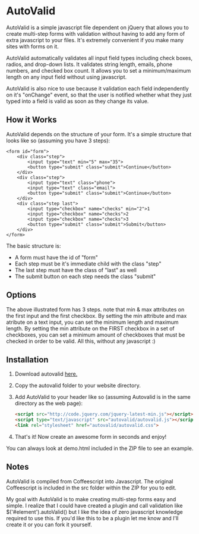 AutoValid
==========
AutoValid is a simple javascript file dependent on jQuery that allows you to create multi-step forms with validation without having to add any form of extra javascript to your files. It's extremely convenient if you make many sites with forms on it.

AutoValid automatically validates all input field types including check boxes, radios, and drop-down lists. It validates string length, emails, phone numbers, and checked box count. It allows you to set a minimum/maximum length on any input field without using javascript.

AutoValid is also nice to use because it validation each field independently on it's "onChange" event, so that the user is notified whether what they just typed into a field is valid as soon as they change its value.

How it Works
-------------
AutoValid depends on the structure of your form. It's a simple structure that looks like so (assuming you have 3 steps):
	
	<form id="form">
		<div class="step">
			<input type="text" min="5" max="35">
			<button type="submit" class="submit">Continue</button>
		</div>  
		<div class="step">  
			<input type="text" class="phone">  
			<input type="text" class="email">  
			<button type="submit" class="submit">Continue</button>  
		</div>  
		<div class="step last">  
			<input type="checkbox" name="checks" min="2">1  
			<input type="checkbox" name="checks">2  
			<input type="checkbox" name="checks">3  
			<button type="submit" class="submit">Submit</button>  
		</div>  
	</form> 
	

The basic structure is:
- A form must have the id of "form"
- Each step must be it's immediate child with the class "step"
- The last step must have the class of "last" as well
- The submit button on each step needs the class "submit"

Options
---------
The above illustrated form has 3 steps. note that min & max attributes on the first input and the first checkbox. By setting the min attribute and max atribute on a text input, you can set the minimum length and maximum length. By setting the min attribute on the FIRST checkbox in a set of checkboxes, you can set a minimum amount of checkboxes that must be checked in order to be valid. All this, without any javascript :)

Installation
---------------
1. Download autovalid [here.](https://github.com/coopermaruyama/autovalid/zipball/master "AutoValid")
2. Copy the autovalid folder to your website directory.
3. Add AutoValid to your header like so (assuming Autovalid is in the same directory as the web page):

	 ```html
	 <script src="http://code.jquery.com/jquery-latest-min.js"></script>  
	 <script type="text/javascript" src="autovalid/autovalid.js"></script>  
	 <link rel="stylesheet" href="autovalid/autovalid.css">
	 ```
4. That's it! Now create an awesome form in seconds and enjoy!

You can always look at demo.html included in the ZIP file to see an example.

Notes
----------
AutoValid is compiled from Coffeescript into Javascript. The original Coffeescript is included in the src folder within the ZIP for you to edit.

My goal with AutoValid is to make creating multi-step forms easy and simple. I realize that I could have created a plugin and call validation like $('#element').autoValid() but I like the idea of zero javascript knowledge required to use this. If you'd like this to be a plugin let me know and I'll create it or you can fork it yourself.